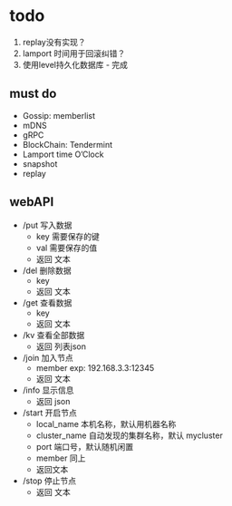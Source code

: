 # todo
1. replay没有实现？
2. lamport 时间用于回滚纠错？
3. 使用level持久化数据库 - 完成


## must do
- Gossip: memberlist
- mDNS
- gRPC
- BlockChain: Tendermint
- Lamport time O’Clock
- snapshot
- replay


## webAPI

- /put 写入数据
  - key 需要保存的键
  - val 需要保存的值
  - 返回 文本
- /del 删除数据
  - key
  - 返回 文本
- /get 查看数据
  - key
  - 返回 文本
- /kv 查看全部数据
  - 返回 列表json
- /join 加入节点
  - member exp: 192.168.3.3:12345
  - 返回 文本
- /info 显示信息
  - 返回 json
- /start 开启节点
  - local_name 本机名称，默认用机器名称
  - cluster_name 自动发现的集群名称，默认
 mycluster
  - port 端口号，默认随机闲置
  - member 同上
  - 返回文本
- /stop 停止节点
  - 返回 文本